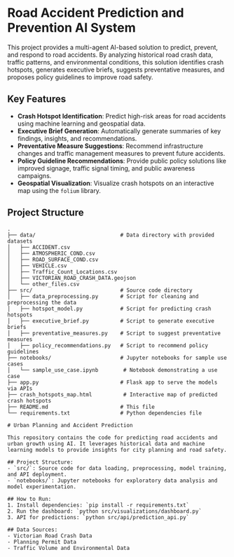 # Road Accident Prediction and Prevention AI System

This project provides a multi-agent AI-based solution to predict, prevent, and respond to road accidents. By analyzing historical road crash data, traffic patterns, and environmental conditions, this solution identifies crash hotspots, generates executive briefs, suggests preventative measures, and proposes policy guidelines to improve road safety.

## Key Features

- **Crash Hotspot Identification**: Predict high-risk areas for road accidents using machine learning and geospatial data.
- **Executive Brief Generation**: Automatically generate summaries of key findings, insights, and recommendations.
- **Preventative Measure Suggestions**: Recommend infrastructure changes and traffic management measures to prevent future accidents.
- **Policy Guideline Recommendations**: Provide public policy solutions like improved signage, traffic signal timing, and public awareness campaigns.
- **Geospatial Visualization**: Visualize crash hotspots on an interactive map using the `folium` library.

## Project Structure

```plaintext
.
├── data/                           # Data directory with provided datasets
│   ├── ACCIDENT.csv
│   ├── ATMOSPHERIC_COND.csv
│   ├── ROAD_SURFACE_COND.csv
│   ├── VEHICLE.csv
│   ├── Traffic_Count_Locations.csv
│   ├── VICTORIAN_ROAD_CRASH_DATA.geojson
│   └── other_files.csv
├── src/                            # Source code directory
│   ├── data_preprocessing.py       # Script for cleaning and preprocessing the data
│   ├── hotspot_model.py            # Script for predicting crash hotspots
│   ├── executive_brief.py          # Script to generate executive briefs
│   ├── preventative_measures.py    # Script to suggest preventative measures
│   ├── policy_recommendations.py   # Script to recommend policy guidelines
├── notebooks/                      # Jupyter notebooks for sample use cases
│   └── sample_use_case.ipynb        # Notebook demonstrating a use case
├── app.py                          # Flask app to serve the models via APIs
├── crash_hotspots_map.html          # Interactive map of predicted crash hotspots
├── README.md                       # This file
└── requirements.txt                # Python dependencies file

# Urban Planning and Accident Prediction

This repository contains the code for predicting road accidents and urban growth using AI. It leverages historical data and machine learning models to provide insights for city planning and road safety.

## Project Structure:
- `src/`: Source code for data loading, preprocessing, model training, and API deployment.
- `notebooks/`: Jupyter notebooks for exploratory data analysis and model experimentation.

## How to Run:
1. Install dependencies: `pip install -r requirements.txt`
2. Run the dashboard: `python src/visualizations/dashboard.py`
3. API for predictions: `python src/api/prediction_api.py`

## Data Sources:
- Victorian Road Crash Data
- Planning Permit Data
- Traffic Volume and Environmental Data
